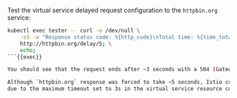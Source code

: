 
Test the virtual service delayed request configuration to the `httpbin.org` service:
```bash
kubectl exec tester -- curl -o /dev/null \
    -sS -w "Response status code: %{http_code}\nTotal time: %{time_total}\n" \
    http://httpbin.org/delay/5; \
    echo;
```{{exec}}

You should see that the request ends after ~3 seconds with a 504 (Gateway Timeout) error. 

Although `httpbin.org` response was forced to take ~5 seconds, Istio cut off the request earlier at 3 seconds 
due to the maximum timeout set to 3s in the virtual service resource configuration created in the previous step.